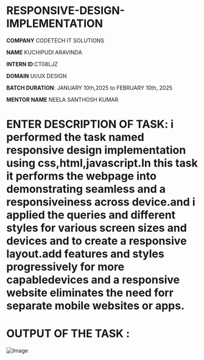 # RESPONSIVE-DESIGN-IMPLEMENTATION

**COMPANY** CODETECH IT SOLUTIONS

**NAME** KUCHIPUDI ARAVINDA

**INTERN ID**:CT08LJZ

**DOMAIN** UI/UX DESIGN

**BATCH DURATION**: JANUARY 10th,2025 to FEBRUARY 10th, 2025

**MENTOR NAME**  NEELA SANTHOSH KUMAR

# ENTER DESCRIPTION OF TASK: i performed the task named responsive design implementation using css,html,javascript.In this task it performs the webpage into demonstrating seamless and a responsiveiness across device.and i applied the queries and different styles for various screen sizes and devices and to create a responsive layout.add features and styles progressively for more capabledevices and a responsive website eliminates the need forr separate mobile websites or apps.

# OUTPUT OF THE TASK :
![Image](https://github.com/user-attachments/assets/004740cc-1d2d-40eb-af27-a1c3137cb689)

